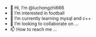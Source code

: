 - 👋 Hi, I’m @luchongzhi666
- 👀 I’m interested in football
- 🌱 I’m currently learning mysql and c++
- 💞️ I’m looking to collaborate on ...
- 📫 How to reach me ...

<!---
luchongzhi666/luchongzhi666 is a ✨ special ✨ repository because its `README.md` (this file) appears on your GitHub profile.
You can click the Preview link to take a look at your changes.
--->
